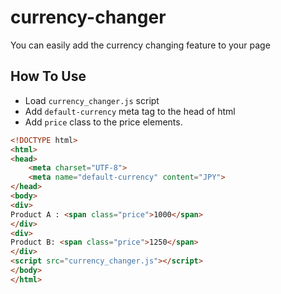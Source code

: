 # currency-changer
You can easily add the currency changing feature to your page

## How To Use

* Load `currency_changer.js` script
* Add `default-currency` meta tag to the head of html
* Add `price` class to the price elements.

```html
<!DOCTYPE html>
<html>
<head>
    <meta charset="UTF-8">
    <meta name="default-currency" content="JPY">
</head>
<body>
<div>
Product A : <span class="price">1000</span>
</div>
<div>
Product B: <span class="price">1250</span>
</div>
<script src="currency_changer.js"></script>
</body>
</html>
```
